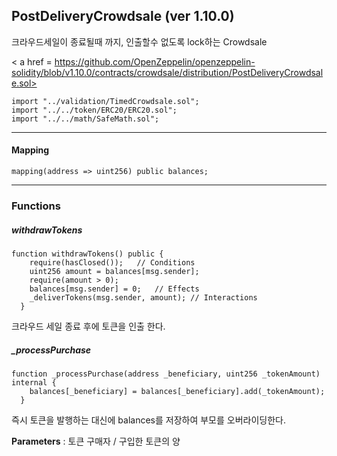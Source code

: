 

## PostDeliveryCrowdsale (ver 1.10.0)

크라우드세일이 종료될때 까지, 인출할수 없도록 lock하는 Crowdsale

< a href = https://github.com/OpenZeppelin/openzeppelin-solidity/blob/v1.10.0/contracts/crowdsale/distribution/PostDeliveryCrowdsale.sol>

````
import "../validation/TimedCrowdsale.sol";
import "../../token/ERC20/ERC20.sol";
import "../../math/SafeMath.sol";
````

------



#### Mapping

````
mapping(address => uint256) public balances;
````



------



### Functions



##### withdrawTokens 

````
function withdrawTokens() public {
    require(hasClosed());	// Conditions
    uint256 amount = balances[msg.sender];
    require(amount > 0);
    balances[msg.sender] = 0;	// Effects
    _deliverTokens(msg.sender, amount); // Interactions
  }
````

크라우드 세일 종료 후에 토큰을 인출 한다.



##### _processPurchase

````
function _processPurchase(address _beneficiary, uint256 _tokenAmount) internal {
    balances[_beneficiary] = balances[_beneficiary].add(_tokenAmount);
  }
````

즉시 토큰을 발행하는 대신에 balances를 저장하여 부모를 오버라이딩한다.

**Parameters** : 토큰 구매자 / 구입한 토큰의 양